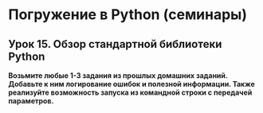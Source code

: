 # Погружение в Python (семинары)
## Урок 15. Обзор стандартной библиотеки Python

**Возьмите любые 1-3 задания из прошлых домашних заданий. Добавьте к ним логирование ошибок и полезной информации.
Также реализуйте возможность запуска из командной строки с передачей параметров.**
